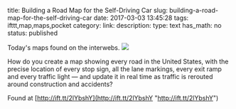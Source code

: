 title: Building a Road Map for the Self-Driving Car
slug: building-a-road-map-for-the-self-driving-car
date: 2017-03-03 13:45:28
tags: ifttt,map,maps,pocket
category: 
link: 
description: 
type: text
has_math: no
status: published

Today's maps found on the interwebs. ![](http://ift.tt/2mjD9Tm)  
  

How do you create a map showing every road in the United States, with the precise location of every stop sign, all the lane markings, every exit ramp and every traffic light — and update it in real time as traffic is rerouted around construction and accidents?  
  

Found at [http://ift.tt/2lYbshY](http://ift.tt/2lYbshY "http://ift.tt/2lYbshY")



